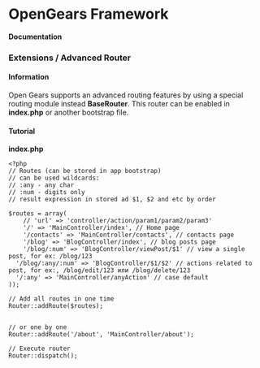 # OpenGears Framework 
**Documentation**

### Extensions / Advanced Router

#### Information

Open Gears supports an advanced routing features by using a special routing module instead **BaseRouter**.
This router can be enabled in **index.php** or another bootstrap file.

#### Tutorial
**index.php**
```
<?php
// Routes (can be stored in app bootstrap)
// can be used wildcards:
// :any - any char
// :num - digits only
// result expression in stored ad $1, $2 and etc by order

$routes = array(
    // 'url' => 'controller/action/param1/param2/param3'
    '/' => 'MainController/index', // Home page
    '/contacts' => 'MainController/contacts', // contacts page
    '/blog' => 'BlogController/index', // blog posts page
    '/blog/:num' => 'BlogController/viewPost/$1' // view a single post, for ex: /blog/123
  '/blog/:any/:num' => 'BlogController/$1/$2' // actions related to post, for ex:, /blog/edit/123 или /blog/dеlete/123
  '/:any' => 'MainController/anyAction' // case default
));

// Add all routes in one time
Router::addRoute($routes);


// or one bу one
Router::addRoute('/about', 'MainController/about');

// Execute router
Router::dispatch();


```
